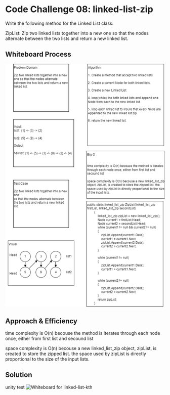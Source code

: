 # Code Challenge 08: linked-list-zip
Write the following method for the Linked List class:

ZipList: Zip two linked lists together into a new one 
so that the nodes alternate between the two lists and return a new linked list.

## Whiteboard Process
![Whiteboard for linked-list-zip](Asserts/cc8.png)

## Approach & Efficiency

time complexity is O(n) becouse the method is iterates through each node once, either from first list and secound list

space complexity is O(n) becouse a new linked_list_zip object, zipList, is created to store the zipped list. the space used by zipList is directly proportional to the size of the input lists.
 

## Solution
unity test
![Whiteboard for linked-list-kth](Asserts/testkth.png)


